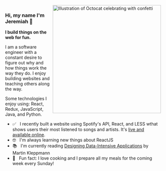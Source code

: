 
<img align="right" src="https://octodex.github.com/images/welcometocat.png" alt="Illustration of Octocat celebrating with confetti" width=350px height=350px/>

### Hi, my name I'm Jeremiah :wave:

**I build things on the web for fun.**

I am a software engineer with a constant desire to figure out why and how things work the way they do. I enjoy building websites and teaching others along the way.

Some technologies I enjoy using: React, Redux, JavaScript, Java, and Python.

- :white_check_mark: &nbsp; I recently built a website using Spotify's API, React, and LESS wthat shows users their most listened to songs
and artists. It's [live and available online](https://spotify-favorites.netlify.app/).
- :nerd_face: &nbsp; I'm always learning new things about ReactJS
- :books: &nbsp; I'm currently reading [Designing Data-Intensive Applications](https://www.oreilly.com/library/view/designing-data-intensive-applications/9781491903063/) by Martin Kleppmann
- :sushi: &nbsp; Fun fact: I love cooking and I prepare all my meals for the coming week every Sunday!
